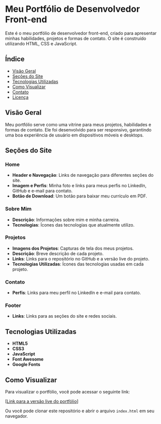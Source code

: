 # Meu Portfólio de Desenvolvedor Front-end

Este é o meu portfólio de desenvolvedor front-end, criado para apresentar minhas habilidades, projetos e formas de contato. O site é construído utilizando HTML, CSS e JavaScript.

## Índice

- [Visão Geral](#visão-geral)
- [Seções do Site](#seções-do-site)
- [Tecnologias Utilizadas](#tecnologias-utilizadas)
- [Como Visualizar](#como-visualizar)
- [Contato](#contato)
- [Licença](#licença)

## Visão Geral

Meu portfólio serve como uma vitrine para meus projetos, habilidades e formas de contato. Ele foi desenvolvido para ser responsivo, garantindo uma boa experiência de usuário em dispositivos móveis e desktops.

## Seções do Site

### Home

- **Header e Navegação**: Links de navegação para diferentes seções do site.
- **Imagem e Perfis**: Minha foto e links para meus perfis no LinkedIn, GitHub e e-mail para contato.
- **Botão de Download**: Um botão para baixar meu currículo em PDF.

### Sobre Mim

- **Descrição**: Informações sobre mim e minha carreira.
- **Tecnologias**: Ícones das tecnologias que atualmente utilizo.

### Projetos

- **Imagens dos Projetos**: Capturas de tela dos meus projetos.
- **Descrição**: Breve descrição de cada projeto.
- **Links**: Links para o repositório no GitHub e a versão live do projeto.
- **Tecnologias Utilizadas**: Ícones das tecnologias usadas em cada projeto.

### Contato

- **Perfis**: Links para meu perfil no LinkedIn e e-mail para contato.

### Footer

- **Links**: Links para as seções do site e redes sociais.

## Tecnologias Utilizadas

- **HTML5**
- **CSS3**
- **JavaScript**
- **Font Awesome**
- **Google Fonts**

## Como Visualizar

Para visualizar o portfólio, você pode acessar o seguinte link:

[[Link para a versão live do portfólio](https://my-portifolio-wheat.vercel.app/)]

Ou você pode clonar este repositório e abrir o arquivo `index.html` em seu navegador. 